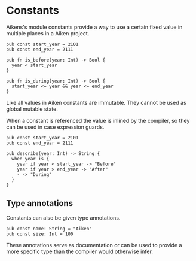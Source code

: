 # Constants

Aikens's module constants provide a way to use a
certain fixed value in multiple places in a Aiken project.

```aiken
pub const start_year = 2101
pub const end_year = 2111

pub fn is_before(year: Int) -> Bool {
  year < start_year
}

pub fn is_during(year: Int) -> Bool {
  start_year <= year && year <= end_year
}
```

Like all values in Aiken constants are immutable. They cannot be used as global mutable state.

When a constant is referenced the value is inlined by the compiler, so they can be used in case expression guards.

```aiken
pub const start_year = 2101
pub const end_year = 2111

pub describe(year: Int) -> String {
  when year is {
    year if year < start_year -> "Before"
    year if year > end_year -> "After"
    - -> "During"
  }
}
```

## Type annotations

Constants can also be given type annotations.

```aiken
pub const name: String = "Aiken"
pub const size: Int = 100
```

These annotations serve as documentation or can be used to provide a more specific type than the compiler would otherwise infer.
